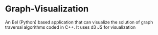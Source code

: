 # Graph-Visualization
An Eel (Python) based application that can visualize the solution of graph traversal algorithms  coded in C++. It uses d3 JS for visualization
